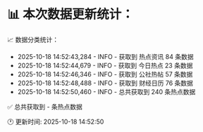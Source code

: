 📊 本次数据更新统计：
==========================

📈 数据分类统计：
- 2025-10-18 14:52:43,284 - INFO - 获取到 热点资讯 84 条数据
- 2025-10-18 14:52:44,679 - INFO - 获取到 今日热点 23 条数据
- 2025-10-18 14:52:46,346 - INFO - 获取到 公社热帖 57 条数据
- 2025-10-18 14:52:48,488 - INFO - 获取到 财经日历 76 条数据
- 2025-10-18 14:52:50,460 - INFO - 总共获取到 240 条热点数据

✅ 总共获取到 - 条热点数据

🕐 更新时间: 2025-10-18 14:52:50
